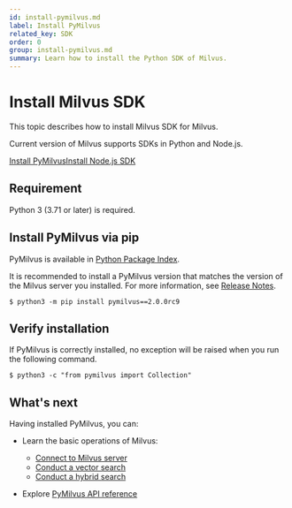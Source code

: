 ```yaml
---
id: install-pymilvus.md
label: Install PyMilvus
related_key: SDK
order: 0
group: install-pymilvus.md
summary: Learn how to install the Python SDK of Milvus.
---
```


# Install Milvus SDK

This topic describes how to install Milvus SDK for Milvus.

Current version of Milvus supports SDKs in Python and Node.js.

<div class="tab-wrapper"><a href="install-pymilvus.md" class='active '>Install PyMilvus</a><a href="install-node.md" class=''>Install Node.js SDK</a></div>

## Requirement

Python 3 (3.71 or later) is required.


## Install PyMilvus via pip

PyMilvus is available in [Python Package Index](https://pypi.org/project/pymilvus/).

<div class="alert note">
It is recommended to install a PyMilvus version that matches the version of the Milvus server you installed. For more information, see <a href="release_notes.md">Release Notes</a>.
</div>

```
$ python3 -m pip install pymilvus==2.0.0rc9
```

## Verify installation

If PyMilvus is correctly installed, no exception will be raised when you run the following command.

```
$ python3 -c "from pymilvus import Collection"
```



## What's next

Having installed PyMilvus, you can:

- Learn the basic operations of Milvus:
  - [Connect to Milvus server](manage_connection.md)
  - [Conduct a vector search](search.md)
  - [Conduct a hybrid search](hybridsearch.md)

- Explore [PyMilvus API reference](/api-reference/pymilvus/v2.0.0rc9/tutorial.html)

